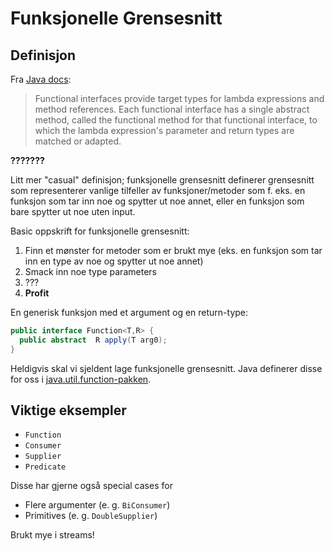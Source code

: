 # Funksjonelle Grensesnitt

## Definisjon

Fra [Java docs](https://docs.oracle.com/en/java/javase/17/docs/api/java.base/java/util/function/package-summary.html):

> Functional interfaces provide target types for lambda expressions and method references. Each functional interface has a single abstract method, called the functional method for that functional interface, to which the lambda expression's parameter and return types are matched or adapted.

**???????**

Litt mer "casual" definisjon; funksjonelle grensesnitt definerer grensesnitt som representerer vanlige tilfeller av funksjoner/metoder som f. eks. en funksjon som tar inn noe og spytter ut noe annet, eller en funksjon som bare spytter ut noe uten input.

Basic oppskrift for funksjonelle grensesnitt:
 1. Finn et mønster for metoder som er brukt mye (eks. en funksjon som tar inn en type av noe og spytter ut noe annet)
 2. Smack inn noe type parameters
 3. ???
 4. **Profit**

En generisk funksjon med et argument og en return-type:
```java
public interface Function<T,R> {
  public abstract  R apply(T arg0);
}
```

Heldigvis skal vi sjeldent lage funksjonelle grensesnitt. Java definerer disse for oss i [java.util.function-pakken](https://docs.oracle.com/en/java/javase/17/docs/api/java.base/java/util/function/package-summary.html).

## Viktige eksempler

 - `Function`
 - `Consumer`
 - `Supplier`
 - `Predicate`

Disse har gjerne også special cases for
 - Flere argumenter (e. g. `BiConsumer`)
 - Primitives (e. g. `DoubleSupplier`) 

 Brukt mye i streams!